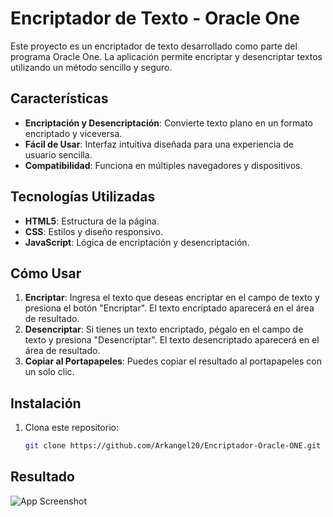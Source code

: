 # Encriptador de Texto - Oracle One

Este proyecto es un encriptador de texto desarrollado como parte del programa Oracle One. La aplicación permite encriptar y desencriptar textos utilizando un método sencillo y seguro.

## Características

- **Encriptación y Desencriptación**: Convierte texto plano en un formato encriptado y viceversa.
- **Fácil de Usar**: Interfaz intuitiva diseñada para una experiencia de usuario sencilla.
- **Compatibilidad**: Funciona en múltiples navegadores y dispositivos.

## Tecnologías Utilizadas

- **HTML5**: Estructura de la página.
- **CSS**: Estilos y diseño responsivo.
- **JavaScript**: Lógica de encriptación y desencriptación.

## Cómo Usar

1. **Encriptar**: Ingresa el texto que deseas encriptar en el campo de texto y presiona el botón "Encriptar". El texto encriptado aparecerá en el área de resultado.
2. **Desencriptar**: Si tienes un texto encriptado, pégalo en el campo de texto y presiona "Desencriptar". El texto desencriptado aparecerá en el área de resultado.
3. **Copiar al Portapapeles**: Puedes copiar el resultado al portapapeles con un solo clic.

## Instalación

1. Clona este repositorio:
   ```bash
   git clone https://github.com/Arkangel20/Encriptador-Oracle-ONE.git

## Resultado
![App Screenshot](/assets/Resultado.png)
